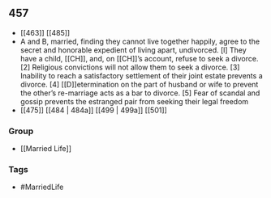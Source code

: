## 457
- [[463]] [[485]] 
- A and B, married, finding they cannot live together happily, agree to the secret and honorable expedient of living apart, undivorced. [l] They have a child, [[CH]], and, on [[CH]]’s account, refuse to seek a divorce. [2] Religious convictions will not allow them to seek a divorce. [3] Inability to reach a satisfactory settlement of their joint estate prevents a divorce. [4] [[D]]etermination on the part of husband or wife to prevent the other’s re-marriage acts as a bar to divorce. [5] Fear of scandal and gossip prevents the estranged pair from seeking their legal freedom
- [[475]] [[484 | 484a]] [[499 | 499a]] [[501]] 


### Group
- [[Married Life]]

### Tags
- #MarriedLife

